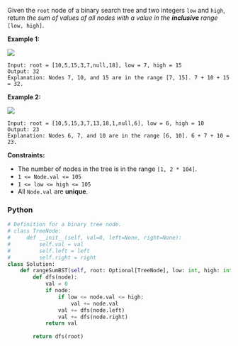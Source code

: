 Given the  `root`  node of a binary search tree and two integers  `low`  and  `high`, return  _the sum of values of all nodes with a value in the  **inclusive**  range_ `[low, high]`.

**Example 1:**

![](https://assets.leetcode.com/uploads/2020/11/05/bst1.jpg)
```
Input: root = [10,5,15,3,7,null,18], low = 7, high = 15
Output: 32
Explanation: Nodes 7, 10, and 15 are in the range [7, 15]. 7 + 10 + 15 = 32.
```

**Example 2:**

![](https://assets.leetcode.com/uploads/2020/11/05/bst2.jpg)
```
Input: root = [10,5,15,3,7,13,18,1,null,6], low = 6, high = 10
Output: 23
Explanation: Nodes 6, 7, and 10 are in the range [6, 10]. 6 + 7 + 10 = 23.
```

**Constraints:**

-   The number of nodes in the tree is in the range  `[1, 2 * 104]`.
-   `1 <= Node.val <= 105`
-   `1 <= low <= high <= 105`
-   All  `Node.val`  are  **unique**.


### Python
```python
# Definition for a binary tree node.
# class TreeNode:
#     def __init__(self, val=0, left=None, right=None):
#         self.val = val
#         self.left = left
#         self.right = right
class Solution:
    def rangeSumBST(self, root: Optional[TreeNode], low: int, high: int) -> int:
        def dfs(node):
            val = 0
            if node:
                if low <= node.val <= high:
                    val += node.val
                val += dfs(node.left)
                val += dfs(node.right)
            return val
                
        return dfs(root)
```